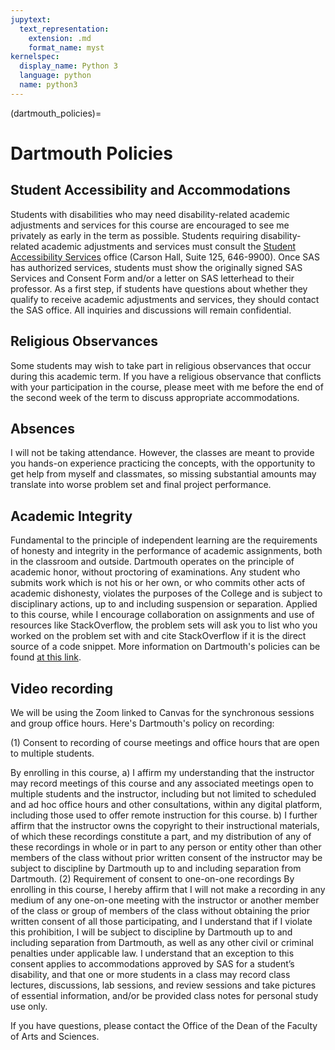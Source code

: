 ```yaml
---
jupytext:
  text_representation:
    extension: .md
    format_name: myst
kernelspec:
  display_name: Python 3
  language: python
  name: python3
---
```


(dartmouth_policies)=

# Dartmouth Policies

## Student Accessibility and Accommodations

Students with disabilities who may need disability-related academic adjustments and services for this course are encouraged to see me privately as early in the term as possible. Students requiring disability-related academic adjustments and services must consult the [Student Accessibility Services](https://students.dartmouth.edu/student-accessibility/) office (Carson Hall, Suite 125, 646-9900). Once SAS has authorized services, students must show the originally signed SAS Services and Consent Form and/or a letter on SAS letterhead to their professor. As a first step, if students have questions about whether they qualify to receive academic adjustments and services, they should contact the SAS office. All inquiries and discussions will remain confidential.

## Religious Observances

Some students may wish to take part in religious observances that occur during this academic term. If you have a religious observance that conflicts with your participation in the course, please meet with me before the end of the second week of the term to discuss appropriate accommodations.


## Absences

I will not be taking attendance. However, the classes are meant to provide you hands-on experience practicing the concepts, with the opportunity to get help from myself and classmates, so missing substantial amounts may translate into worse problem set and final project performance.

## Academic Integrity

Fundamental to the principle of independent learning are the requirements of honesty and integrity in the performance of academic assignments, both in the classroom and outside. Dartmouth operates on the principle of academic honor, without proctoring of examinations. Any student who submits work which is not his or her own, or who commits other acts of academic dishonesty, violates the purposes of the College and is subject to disciplinary actions, up to and including suspension or separation. Applied to this course, while I encourage collaboration on assignments and use of resources like StackOverflow, the problem sets will ask you to list who you worked on the problem set with and cite StackOverflow if it is the direct source of a code snippet. More information on Dartmouth's policies can be found [at this link](https://dcal.dartmouth.edu/resources/course-design-preparation/syllabus-guide).

## Video recording

We will be using the Zoom linked to Canvas for the synchronous sessions and group office hours. Here's Dartmouth's policy on recording:

(1) Consent to recording of course meetings and office hours that are open to multiple students.

By enrolling in this course,
a) I affirm my understanding that the instructor may record meetings of this course and any associated meetings
open to multiple students and the instructor, including but not limited to scheduled and ad hoc office hours and other
consultations, within any digital platform, including those used to offer remote instruction for this course.
b) I further affirm that the instructor owns the copyright to their instructional materials, of which these recordings
constitute a part, and my distribution of any of these recordings in whole or in part to any person or entity other than
other members of the class without prior written consent of the instructor may be subject to discipline by Dartmouth
up to and including separation from Dartmouth.
(2) Requirement of consent to one-on-one recordings
By enrolling in this course, I hereby affirm that I will not make a recording in any medium of any one-on-one
meeting with the instructor or another member of the class or group of members of the class without obtaining the
prior written consent of all those participating, and I understand that if I violate this prohibition, I will be subject to
discipline by Dartmouth up to and including separation from Dartmouth, as well as any other civil or criminal
penalties under applicable law. I understand that an exception to this consent applies to accommodations approved
by SAS for a student’s disability, and that one or more students in a class may record class lectures, discussions, lab
sessions, and review sessions and take pictures of essential information, and/or be provided class notes for personal
study use only.

If you have questions, please contact the Office of the Dean of the Faculty of Arts and Sciences.
